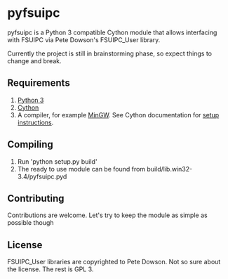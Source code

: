 # pyfsuipc

pyfsuipc is a Python 3 compatible Cython module that allows interfacing with 
FSUIPC via Pete Dowson's FSUIPC_User library.

Currently the project is still in brainstorming phase, so expect things to change and break.

## Requirements

1. [Python 3](https://www.python.org/)
2. [Cython](http://cython.org/)
3. A compiler, for example [MinGW](http://www.mingw.org/). See Cython documentation for [setup instructions](http://docs.cython.org/src/tutorial/appendix.html).


## Compiling

1. Run 'python setup.py build'
2. The ready to use module can be found from build/lib.win32-3.4/pyfsuipc.pyd


## Contributing

Contributions are welcome. Let's try to keep the module as simple as possible though

## License

FSUIPC_User libraries are copyrighted to Pete Dowson. Not so sure about the license. The rest is GPL 3.